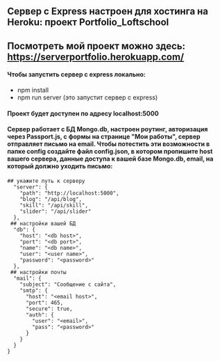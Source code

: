 ## Сервер с Express настроен для хостинга на Heroku: проект Portfolio_Loftschool
## Посмотреть мой проект можно здесь: https://serverportfolio.herokuapp.com/
#### Чтобы запустить сервер с express локально:
* npm install
* npm run server (это запустит сервер с express)
#### Проект будет доступен по адресу localhost:5000
#### Сервер работает с БД Mongo.db, настроен роутинг, авторизация через Passport.js, с формы на странице "Мои работы", сервер отправляет письмо на email. Чтобы потестить эти возможности в папке config создайте файл config.json, в котором пропишите host вашего сервера, данные доступа к вашей базе Mongo.db, email, на который должно уходить письмо:

````{
## укажите путь к серверу
  "server": {
    "path": "http://localhost:5000",
    "blog": "/api/blog",
    "skill": "/api/skill",
    "slider": "/api/slider"
  },
 ## настройки вашей БД
  "db": {
    "host": "<db host>", 
    "port": "<db port>",			
    "name": "<db name>",		
    "user": "<user name>",				
    "password": "<password>"	
  },
 ## настройки почты
  "mail": {
    "subject": "Сообщение с сайта",
    "smtp": {
      "host": "<email host>",
      "port": 465,
      "secure": true,
      "auth": {
        "user": "<email>",
        "pass": "<password>"
      }
    }
  }
}
````
